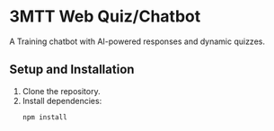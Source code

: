 # 3MTT Web Quiz/Chatbot

A Training chatbot with AI-powered responses and dynamic quizzes.

## Setup and Installation

1. Clone the repository.
2. Install dependencies:
   ```bash
   npm install
